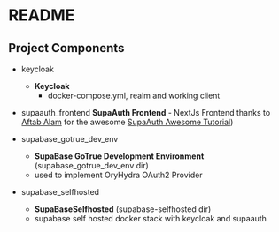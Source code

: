 # README

## Project Components

- keycloak
  - **Keycloak**
    - docker-compose.yml, realm and working client

- supaauth_frontend
  **SupaAuth Frontend** - NextJs Frontend
  thanks to [Aftab Alam](https://aalam.in/) for the awesome [SupaAuth Awesome Tutorial](https://aalam.in/blog/supabase-auth-intro-setup-next))

- supabase_gotrue_dev_env
  - **SupaBase GoTrue Development Environment** (supabase_gotrue_dev_env dir)
  - used to implement OryHydra OAuth2 Provider

- supabase_selfhosted
  - **SupaBaseSelfhosted** (supabase-selfhosted dir)
  - supabase self hosted docker stack with keycloak and supaauth
